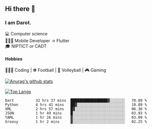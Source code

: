## Hi there 👋

### I am Darot.

💻 Computer science <br>
🧑🏻‍💻 Mobile Developer -> Flutter<br>
🎓 NIPTICT or CADT<br>

#### Hobbies 
🧑🏻‍💻 Coding  |  ⚽️ Football | 🏐 Volleyball | 🎮 Gaming<br>

<!-- [![Darot's GitHub stats](https://github-readme-stats.vercel.app/api?username=darot-chen)](https://github.com/darot-chen/github-readme-stats) -->
<!--
**darot-chen/darot-chen** is a ✨ _special_ ✨ repository because its `README.md` (this file) appears on your GitHub profile.

Here are some ideas to get you started:

- 🔭 I’m currently working on ...
- 🌱 I’m currently learning ...
- 👯 I’m looking to collaborate on ...
- 🤔 I’m looking for help with ...
- 💬 Ask me about ...
- 📫 How to reach me: ...
- 😄 Pronouns: ...
- ⚡ Fun fact: ...
-->

[![Anurag's github stats](https://github-readme-stats.vercel.app/api?username=darot-chen&count_private=true&theme=cobalt&show_icons=true)](https://github.com/darot-chen)
</br>
</br>
[![Top Langs](https://github-readme-stats.vercel.app/api/top-langs/?username=darot-chen&layout=compact&theme=cobalt)](https://github.com/darot-chen/)


<!--START_SECTION:waka-->

```text
Dart          32 hrs 37 mins  █████████████████▓░░░░░░░   70.09 %
Python        4 hrs 41 mins   ██▓░░░░░░░░░░░░░░░░░░░░░░   10.09 %
XML           2 hrs 57 mins   █▓░░░░░░░░░░░░░░░░░░░░░░░   06.36 %
JSON          1 hr 49 mins    █░░░░░░░░░░░░░░░░░░░░░░░░   03.93 %
YAML          1 hr 26 mins    ▓░░░░░░░░░░░░░░░░░░░░░░░░   03.09 %
Groovy        1 hr 2 mins     ▓░░░░░░░░░░░░░░░░░░░░░░░░   02.25 %
```

<!--END_SECTION:waka-->
